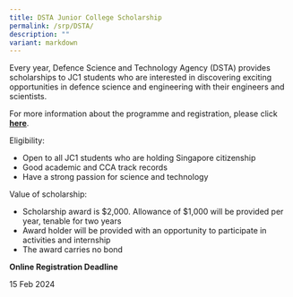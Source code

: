 ```yaml
---
title: DSTA Junior College Scholarship
permalink: /srp/DSTA/
description: ""
variant: markdown
---
```

Every year, Defence Science and Technology Agency (DSTA) provides scholarships to JC1 students who are interested in discovering exciting opportunities in defence science and engineering with their engineers and scientists.

For more information about the programme and registration, please click [**here**](https://brightsparks.com.sg/profile/dsta/dsta-jc-scholarship.php).

Eligibility:

*   Open to all JC1 students who are holding Singapore citizenship
*   Good academic and CCA track records
*   Have a strong passion for science and technology

Value of scholarship:

*   Scholarship award is $2,000. Allowance of $1,000 will be provided per year, tenable for two years
*   Award holder will be provided with an opportunity to participate in activities and internship
*   The award carries no bond

**Online Registration Deadline**

15 Feb 2024